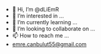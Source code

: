 - 👋 Hi, I’m @dLiEmR
- 👀 I’m interested in ...
- 🌱 I’m currently learning ...
- 💞️ I’m looking to collaborate on ...
- 📫 How to reach me ...
-  emre.canbulut55@gmail.com
<!---
dLiEmR/dLiEmR is a ✨ special ✨ repository because its `README.md` (this file) appears on your GitHub profile.
You can click the Preview link to take a look at your changes.
--->
